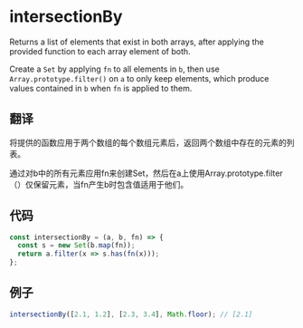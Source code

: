 # intersectionBy

Returns a list of elements that exist in both arrays, after applying the provided function to each array element of both.

Create a `Set` by applying `fn` to all elements in `b`, then use `Array.prototype.filter()` on `a` to only keep elements, which produce values contained in `b` when `fn` is applied to them.

## 翻译

将提供的函数应用于两个数组的每个数组元素后，返回两个数组中存在的元素的列表。

通过对b中的所有元素应用fn来创建Set，然后在a上使用Array.prototype.filter（）仅保留元素，当fn产生b时包含值适用于他们。

## 代码

```js
const intersectionBy = (a, b, fn) => {
  const s = new Set(b.map(fn));
  return a.filter(x => s.has(fn(x)));
};
```

## 例子

```js
intersectionBy([2.1, 1.2], [2.3, 3.4], Math.floor); // [2.1]
```
